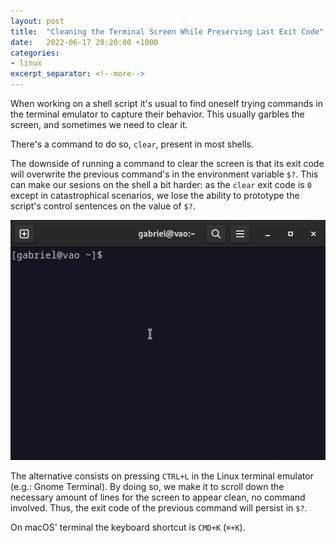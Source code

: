 ```yaml
---
layout: post
title:  "Cleaning the Terminal Screen While Preserving Last Exit Code"
date:   2022-06-17 20:20:00 +1000
categories:
- linux
excerpt_separator: <!--more-->
---
```

When working on a shell script it's usual to find oneself trying commands in the terminal emulator to capture their behavior. This usually garbles the screen, and sometimes we need to clear it.

There's a command to do so, `clear`, present in most shells. 

The downside of running a command to clear the screen is that its exit code will overwrite the previous command's in the environment variable `$?`. This can make our sesions on the shell a bit harder: as the `clear` exit code is `0` except in catastrophical scenarios, we lose the ability to prototype the script's control sentences on the value of `$?`.

![Cleaning the terminal](/assets/clear-terminal.gif)

The alternative consists on pressing `CTRL+L` in the Linux terminal emulator (e.g.: Gnome Terminal). By doing so, we make it to scroll down the necessary amount of lines for the screen to appear clean, no command involved. Thus, the exit code of the previous command will persist in `$?`.

On macOS' terminal the keyboard shortcut is `CMD+K` (`⌘+K`).